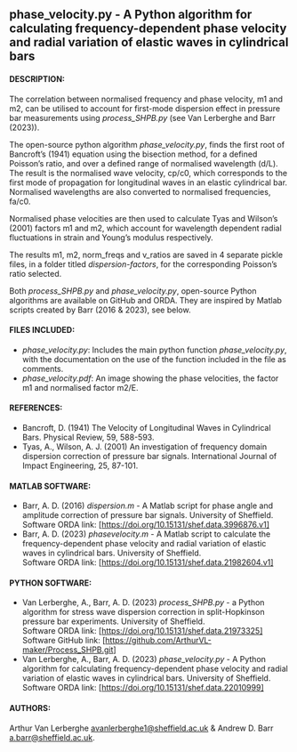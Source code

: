 ## phase_velocity.py - A Python algorithm for calculating frequency-dependent phase velocity and radial variation of elastic waves in cylindrical bars

#### DESCRIPTION: 
The correlation between normalised frequency and phase velocity, m1 and m2, can be utilised to account for first-mode dispersion effect in pressure bar measurements using *process_SHPB.py* (see Van Lerberghe and Barr (2023)).

The open-source python algorithm *phase_velocity.py*, finds the first root of Bancroft’s (1941) equation using the bisection method, for a defined Poisson’s ratio, and over a defined range of normalised wavelength (d/L). The result is the normalised wave velocity, cp/c0, which corresponds to the first mode of propagation for longitudinal waves in an elastic cylindrical bar. Normalised wavelengths are also converted to normalised frequencies, fa/c0.

Normalised phase velocities are then used to calculate Tyas and Wilson’s (2001) factors m1 and m2, which account for wavelength dependent radial fluctuations in strain and Young’s modulus respectively.

The results m1, m2, norm_freqs and v_ratios are saved in 4 separate pickle files, in a folder titled *dispersion-factors*, for the corresponding Poisson’s ratio selected.

Both *process_SHPB.py* and *phase_velocity.py*, open-source Python algorithms are available on GitHub and ORDA. They are inspired by Matlab scripts created by Barr (2016 & 2023), see below. 

#### FILES INCLUDED:
-	*phase_velocity.py*: Includes the main python function *phase_velocity.py*, with the documentation on the use of the function included in the file as comments.
-	*phase_velocity.pdf*: An image showing the phase velocities, the factor m1 and normalised factor m2/E.

#### REFERENCES:
-	Bancroft, D. (1941) The Velocity of Longitudinal Waves in Cylindrical Bars. Physical Review, 59, 588-593.
-	Tyas, A., Wilson, A. J. (2001) An investigation of frequency domain dispersion correction of pressure bar signals. International Journal of Impact Engineering, 25, 87-101.

#### MATLAB SOFTWARE:
- Barr, A. D. (2016) *dispersion.m* - A Matlab script for phase angle and amplitude correction of pressure bar signals. University of Sheffield.\
Software ORDA link: [https://doi.org/10.15131/shef.data.3996876.v1]
- Barr, A. D. (2023) *phasevelocity.m* - A Matlab script to calculate the frequency-dependent phase velocity and
radial variation of elastic waves in cylindrical bars. University of Sheffield.\
Software ORDA link: [https://doi.org/10.15131/shef.data.21982604.v1]

#### PYTHON SOFTWARE:
- Van Lerberghe, A., Barr, A. D. (2023) *process_SHPB.py* - a Python algorithm for stress wave dispersion correction in split-Hopkinson pressure bar experiments. University of Sheffield.\
Software ORDA link: [https://doi.org/10.15131/shef.data.21973325] \
Software GitHub link: [https://github.com/ArthurVL-maker/Process_SHPB.git]
- Van Lerberghe, A., Barr, A. D. (2023) *phase_velocity.py* - A Python algorithm for calculating frequency-dependent phase velocity and radial variation of elastic waves in cylindrical bars. University of Sheffield.\
Software ORDA link: [https://doi.org/10.15131/shef.data.22010999]

#### AUTHORS:
Arthur Van Lerberghe <avanlerberghe1@sheffield.ac.uk> & Andrew D. Barr <a.barr@sheffield.ac.uk>.

